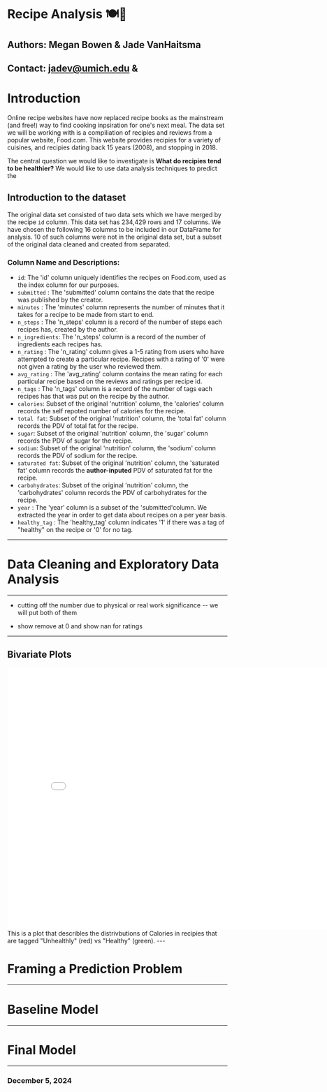 # **Recipe Analysis** 🍽️🧂
## Authors: Megan Bowen & Jade VanHaitsma
Contact: jadev@umich.edu & 
---
# Introduction

Online recipe websites have now replaced recipe books as the mainstream (and free!) way to find cooking inpsiration for one's next meal. The data set we will be working with is a compiliation of recipies and reviews from a popular website, Food.com. This website provides recipies for a variety of cuisines, and recipies dating back 15 years (2008), and stopping in 2018. 


The central question we would like to investigate is **What do recipies tend to be healthier?** We would like to use data analysis techniques to predict the 


## Introduction to the dataset

The original data set consisted of two data sets which we have merged by the recipe `id` column. This data set has 234,429 rows and 17 columns. We have chosen the following 16 columns to be included in our DataFrame for analysis. 10 of such columns were not in the original data set, but a subset of the original data cleaned and created from  separated. 
### Column Name and Descriptions: 

- `id`: The 'id' column uniquely identifies the recipes on Food.com, used as the index column for our purposes. 
- `submitted` : The 'submitted' column contains the date that the recipe was published by the creator. 
- `minutes` : The 'minutes' column represents the number of minutes that it takes for a recipe to be made from start to end.
- `n_steps` : The 'n_steps' column is a record of the number of steps each recipes has, created by the author.
- `n_ingredients`: The 'n_steps' column is a record of the number of ingredients each recipes has.
- `n_rating` : The 'n_rating' column gives a 1-5 rating from users who have attempted to create a particular recipe. Recipes with a rating of '0' were not given a rating by the user who reviewed them.
- `avg_rating` : The 'avg_rating' column contains the mean rating for each particular recipe based on the reviews and ratings per recipe id.  
- `n_tags` : The 'n_tags' column is a record of the number of tags each recipes has that was put on the recipe by the author. 
- `calories`: Subset of the original 'nutrition' column, the 'calories' column records the self repoted number of calories for the recipe.
- `total fat`: Subset of the original 'nutrition' column, the 'total fat' column records the PDV of total fat for the recipe.
- `sugar`: Subset of the original 'nutrition' column, the 'sugar' column records the PDV of sugar for the recipe.
- `sodium`: Subset of the original 'nutrition' column, the 'sodium' column records the PDV of sodium for the recipe.
- `saturated fat`: Subset of the original 'nutrition' column, the 'saturated fat' column records the **author-inputed** PDV of saturated fat for the recipe.
- `carbohydrates`: Subset of the original 'nutrition' column, the 'carbohydrates' column records the PDV of carbohydrates for the recipe. 
- `year` : The 'year' column is a subset of the 'submitted'column. We extracted the year in order to get data about recipes on a per year basis. 
- `healthy_tag` : The 'healthy_tag' column indicates '1' if there was a tag of "healthy" on the recipe or '0' for no tag. 

---
# Data Cleaning and Exploratory Data Analysis

--- 
- cutting off the number due to physical or real work significance -- we will put both of them

- show remove at 0 and show nan for ratings

---
## Bivariate Plots

<iframe
  src="assets/bivar_box.html"
  width="800"
  height="600"
  frameborder="0"
></iframe>
This is a plot that describles the distrivbutions of Calories in recipies that are tagged "Unhealthly" (red) vs "Healthy" (green). 
---

# Framing a Prediction Problem


---
# Baseline Model



---
# Final Model




---
### December 5, 2024
